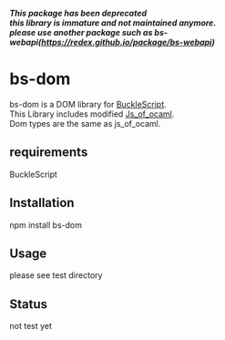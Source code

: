***This package has been deprecated  
this library is immature and not maintained anymore.   
please use another package such as bs-webapi(https://redex.github.io/package/bs-webapi)***

# bs-dom

bs-dom is a DOM library for [BuckleScript](https://github.com/bloomberg/bucklescript).  
This Library includes modified [Js_of_ocaml](https://github.com/ocsigen/js_of_ocaml).  
Dom types are the same as js_of_ocaml.   

## requirements
  BuckleScript

## Installation
npm install bs-dom

## Usage
please see test directory

## Status
not test yet

